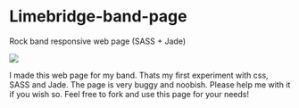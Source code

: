# Limebridge-band-page
Rock band responsive web page (SASS + Jade)

<img src="https://dl.dropboxusercontent.com/u/498558/limebridge-live.jpg">

I made this web page for my band.
Thats my first experiment with css, SASS and Jade.
The page is very buggy and noobish. Please help me with it if you wish so.
Feel free to fork and use this page for your needs!
